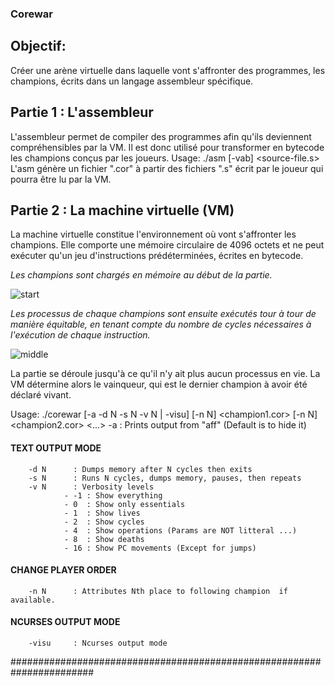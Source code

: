 ### Corewar

## Objectif: 

Créer une arène virtuelle dans laquelle vont s'affronter des programmes, les champions, écrits dans un langage assembleur spécifique.

## Partie 1 : L'assembleur

L'assembleur permet de compiler des programmes afin qu'ils deviennent compréhensibles par la VM. Il est donc utilisé pour transformer en bytecode les champions conçus par les joueurs. Usage: ./asm [-vab] <source-file.s>
L'asm génère un fichier ".cor" à partir des fichiers ".s" écrit par le joueur qui pourra être lu par la VM.

## Partie 2 : La machine virtuelle (VM)

La machine virtuelle constitue l'environnement où vont s'affronter les champions. Elle comporte une mémoire circulaire de 4096 octets et ne peut exécuter qu'un jeu d'instructions prédéterminées, écrites en bytecode. 

*Les champions sont chargés en mémoire au début de la partie.*

![start](https://user-images.githubusercontent.com/29833564/44538805-bef06980-a702-11e8-8e76-68500f9da807.png)

*Les processus de chaque champions sont ensuite exécutés tour à tour de manière équitable, en tenant compte du nombre de cycles nécessaires à l'exécution de chaque instruction.*

![middle](https://user-images.githubusercontent.com/29833564/44538804-bef06980-a702-11e8-9b8d-7bf221c90aa4.png)

La partie se déroule jusqu'à ce qu'il n'y ait plus aucun processus en vie. La VM détermine alors le vainqueur, qui est le dernier champion à avoir été déclaré vivant.

Usage: ./corewar [-a -d N -s N -v N | -visu] [-n N] <champion1.cor> [-n N] <champion2.cor> <...>
        -a        : Prints output from "aff" (Default is to hide it)
#### TEXT OUTPUT MODE #################################################
        -d N      : Dumps memory after N cycles then exits
        -s N      : Runs N cycles, dumps memory, pauses, then repeats
        -v N      : Verbosity levels
                - -1 : Show everything
                - 0  : Show only essentials
                - 1  : Show lives
                - 2  : Show cycles
                - 4  : Show operations (Params are NOT litteral ...)
                - 8  : Show deaths
                - 16 : Show PC movements (Except for jumps)
#### CHANGE PLAYER ORDER ##############################################
        -n N      : Attributes Nth place to following champion  if available.
#### NCURSES OUTPUT MODE ##############################################
        -visu     : Ncurses output mode
#######################################################################


